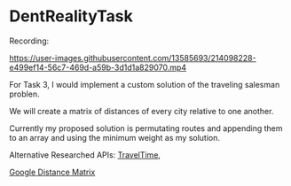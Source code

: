 # DentRealityTask

Recording:

https://user-images.githubusercontent.com/13585693/214098228-e499ef14-56c7-469d-a59b-3d1d1a829070.mp4



For Task 3, I would implement a custom solution of the traveling salesman problen.

We will create a matrix of distances of every city relative to one another.

Currently my proposed solution is permutating routes and appending them to an array and using the minimum weight as my solution.

Alternative Researched APIs: 
[TravelTime](https://traveltime.com/blog/distance-matrix-tutorial-calculate-times-to-multiple-locations),

[Google Distance Matrix](https://developers.google.com/maps/documentation/distance-matrix/overview)
